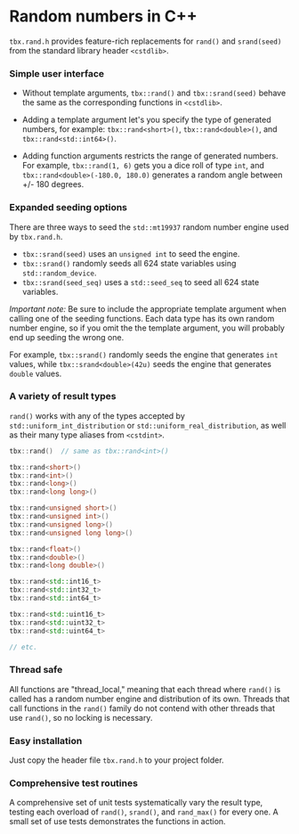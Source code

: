 # Random numbers in C++
`tbx.rand.h` provides feature-rich replacements for `rand()` and `srand(seed)` from the standard library header `<cstdlib>`.
### Simple user interface
- Without template arguments, `tbx::rand()` and `tbx::srand(seed)` behave the same as the corresponding functions in `<cstdlib>`.

- Adding a template argument let's you specify the type of generated numbers, for example: `tbx::rand<short>()`, `tbx::rand<double>()`, and `tbx::rand<std::int64>()`.

- Adding function arguments restricts the range of generated numbers. For example, `tbx::rand(1, 6)` gets you a dice roll of type `int`, and `tbx::rand<double>(-180.0, 180.0)` generates a random angle between +/- 180 degrees.

### Expanded seeding options
There are three ways to seed the `std::mt19937` random number engine used by `tbx.rand.h`.
- `tbx::srand(seed)` uses an `unsigned int` to seed the engine.
- `tbx::srand()` randomly seeds all 624 state variables using `std::random_device`.
- `tbx::srand(seed_seq)` uses a `std::seed_seq` to seed all 624 state variables.

_Important note:_ Be sure to include the appropriate template argument when calling one of the seeding functions. Each data type has its own random number engine, so if you omit the the template argument, you will probably end up seeding the wrong one.

For example, `tbx::srand()` randomly seeds the engine that generates `int` values, while `tbx::srand<double>(42u)` seeds the engine that generates `double` values.

### A variety of result types
`rand()` works with any of the types accepted by `std::uniform_int_distribution` or `std::uniform_real_distribution`, as well as their many type aliases from `<cstdint>`.
```cpp
tbx::rand()  // same as tbx::rand<int>()

tbx::rand<short>()
tbx::rand<int>()
tbx::rand<long>()
tbx::rand<long long>()

tbx::rand<unsigned short>()
tbx::rand<unsigned int>()
tbx::rand<unsigned long>()
tbx::rand<unsigned long long>()

tbx::rand<float>()
tbx::rand<double>()
tbx::rand<long double>()

tbx::rand<std::int16_t>
tbx::rand<std::int32_t>
tbx::rand<std::int64_t>

tbx::rand<std::uint16_t>
tbx::rand<std::uint32_t>
tbx::rand<std::uint64_t>

// etc.
```

### Thread safe
All functions are "thread_local," meaning that each thread where `rand()` is called has a random number engine and distribution of its own. Threads that call functions in the `rand()` family do not contend with other threads that use `rand()`, so no locking is necessary. 

### Easy installation
Just copy the header file `tbx.rand.h` to your project folder.

### Comprehensive test routines
A comprehensive set of unit tests systematically vary the result type, testing each overload of `rand()`, `srand()`, and `rand_max()` for every one. A small set of use tests demonstrates the functions in action.
